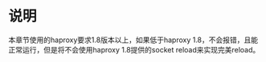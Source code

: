 # 说明

本章节使用的haproxy要求1.8版本以上，如果低于haproxy 1.8，不会报错，且能正常运行，但是将不会使用haproxy 1.8提供的socket reload来实现完美reload。

